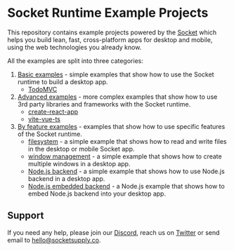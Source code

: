 # Socket Runtime Example Projects

This repository contains example projects powered by the
[Socket](https://sockets.sh/) which helps you build lean, fast,
cross-platform apps for desktop and mobile, using the web technologies
you already know.

All the examples are split into three categories:
1. [Basic examples](basic) - simple examples that show how to
   use the Socket runtime to build a desktop app.
   - [TodoMVC](basic/todomvc)
2. [Advanced examples](advanced) - more complex examples that
   show how to use 3rd party libraries and frameworks with the Socket runtime.
   - [create-react-app](advanced/create-react-app)
   - [vite-vue-ts](advanced/vite-vue-ts)
3. [By feature examples](by-feature) - examples that show how
   to use specific features of the Socket runtime.
   - [filesystem](by-feature/filesystem) - a simple example that shows
     how to read and write files in the desktop or mobile Socket app.
   - [window management](by-feature/multiple-windows) - a simple
     example that shows how to create multiple windows in a desktop app.
   - [Node.js backend](by-feature/node-backend) - a simple example that
     shows how to use Node.js backend in a desktop app.
   - [Node.js embedded backend](by-feature/node-backend-bundled) - a Node.js example that
     shows how to embed Node.js backend into your desktop app.

## Support

If you need any help, please join our [Discord](https://discord.gg/YPV32gKCsH),
reach us on [Twitter](https://twitter.com/socketsupply) or send email to
hello@socketsupply.co.
